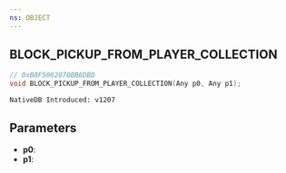 ```yaml
---
ns: OBJECT
---
```

## BLOCK_PICKUP_FROM_PLAYER_COLLECTION

```c
// 0xB8F5062070BB6DBD
void BLOCK_PICKUP_FROM_PLAYER_COLLECTION(Any p0, Any p1);
```

```
NativeDB Introduced: v1207
```

## Parameters
* **p0**:
* **p1**:
